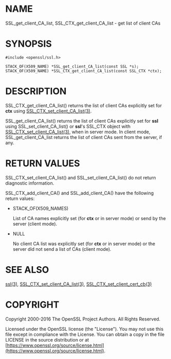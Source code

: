 # NAME

SSL\_get\_client\_CA\_list, SSL\_CTX\_get\_client\_CA\_list - get list of client CAs

# SYNOPSIS

    #include <openssl/ssl.h>

    STACK_OF(X509_NAME) *SSL_get_client_CA_list(const SSL *s);
    STACK_OF(X509_NAME) *SSL_CTX_get_client_CA_list(const SSL_CTX *ctx);

# DESCRIPTION

SSL\_CTX\_get\_client\_CA\_list() returns the list of client CAs explicitly set for
**ctx** using [SSL\_CTX\_set\_client\_CA\_list(3)](http://man.he.net/man3/SSL_CTX_set_client_CA_list).

SSL\_get\_client\_CA\_list() returns the list of client CAs explicitly
set for **ssl** using SSL\_set\_client\_CA\_list() or **ssl**'s SSL\_CTX object with
[SSL\_CTX\_set\_client\_CA\_list(3)](http://man.he.net/man3/SSL_CTX_set_client_CA_list), when in
server mode. In client mode, SSL\_get\_client\_CA\_list returns the list of
client CAs sent from the server, if any.

# RETURN VALUES

SSL\_CTX\_set\_client\_CA\_list() and SSL\_set\_client\_CA\_list() do not return
diagnostic information.

SSL\_CTX\_add\_client\_CA() and SSL\_add\_client\_CA() have the following return
values:

- STACK\_OF(X509\_NAMES)

    List of CA names explicitly set (for **ctx** or in server mode) or send
    by the server (client mode).

- NULL

    No client CA list was explicitly set (for **ctx** or in server mode) or
    the server did not send a list of CAs (client mode).

# SEE ALSO

[ssl(3)](http://man.he.net/man3/ssl),
[SSL\_CTX\_set\_client\_CA\_list(3)](http://man.he.net/man3/SSL_CTX_set_client_CA_list),
[SSL\_CTX\_set\_client\_cert\_cb(3)](http://man.he.net/man3/SSL_CTX_set_client_cert_cb)

# COPYRIGHT

Copyright 2000-2016 The OpenSSL Project Authors. All Rights Reserved.

Licensed under the OpenSSL license (the "License").  You may not use
this file except in compliance with the License.  You can obtain a copy
in the file LICENSE in the source distribution or at
[https://www.openssl.org/source/license.html](https://www.openssl.org/source/license.html).
